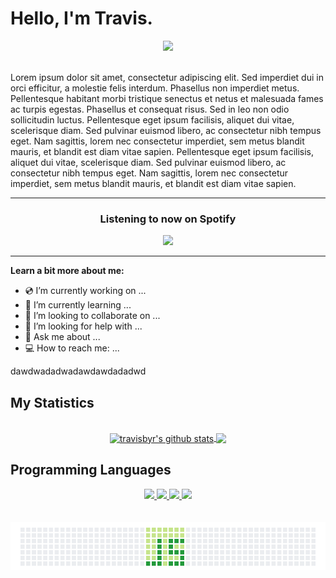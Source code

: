 <h1>Hello, I'm Travis.</h1>
<div align="center">
  <img width="400" src="https://thumbs.gfycat.com/DeepAffectionateBorer-size_restricted.gif">
</div>

<br>
  <p>Lorem ipsum dolor sit amet, consectetur adipiscing elit. Sed imperdiet dui in orci efficitur, a molestie felis interdum. Phasellus non imperdiet metus. Pellentesque habitant morbi tristique senectus et netus et malesuada fames ac turpis egestas. Phasellus et consequat risus. Sed in leo non odio sollicitudin luctus. Pellentesque eget ipsum facilisis, aliquet dui vitae, scelerisque diam. Sed pulvinar euismod libero, ac consectetur nibh tempus eget. Nam sagittis, lorem nec consectetur imperdiet, sem metus blandit mauris, et blandit est diam vitae sapien. Pellentesque eget ipsum facilisis, aliquet dui vitae, scelerisque diam. Sed pulvinar euismod libero, ac consectetur nibh tempus eget. Nam sagittis, lorem nec consectetur imperdiet, sem metus blandit mauris, et blandit est diam vitae sapien.</p>

  <hr>
  <h3 align="center">Listening to now on Spotify</h3>
  <div align="center">
<a href="https://andyruwruw-now-playing-spotify-git-master.travisbyr.vercel.app/api/now-playing?open">    
    <img src="https://andyruwruw-now-playing-spotify-git-master.travisbyr.vercel.app/api/now-playing">
  </a>
</div>
<hr>

**Learn a bit more about me:**

- :cd: I’m currently working on ...
- :dvd: I’m currently learning ...
- :minidisc: I’m looking to collaborate on ...
- :vhs: I’m looking for help with ...
- :floppy_disk: Ask me about ...
- :computer: How to reach me: ...

dawdwadadwadawdawdadadwd

<h2>My Statistics</h2>
<br>
<div align="center">
  <a href="https://github.com/travisbyr/github-readme-stats">
    <img height="170" align="center" src="https://github-readme-stats.vercel.app/api?username=travisbyr&show_icons=true&include_all_commits=true&theme=radical" alt="travisbyr's github stats" />
  </a>
  <a href="https://github.com/travisbyr/github-readme-stats">
    <img height="170" align="center" src="https://github-readme-stats.vercel.app/api/top-langs/?username=travisbyr&layout=compact&theme=radical" />
  </a>
</div>

<h2>Programming Languages</h2>
<div align="center">
  <a href="https://www.javascript.com">
    <img width="80" src="https://camo.githubusercontent.com/19de67baa6e5a6594c50a400d466144108a616b0/68747470733a2f2f6d65646961332e67697068792e636f6d2f6d656469612f6c6e377a32655772696951416c6c6656636e2f323030772e77656270">
  </a>

  <a href="https://code.visualstudio.com">
    <img width="80" src="https://camo.githubusercontent.com/7b49b722e667383ca4cb54c8cf0131195a0cdae7/68747470733a2f2f692e67697068792e636f6d2f6d656469612f49647941514a564e326b56504e55726f6a4d2f3230302e77656270">
  </a>

  <a href="https://www.github.com">
    <img width="80" src="https://camo.githubusercontent.com/353858877ecb88cbb32c9c013f2f6c7cbf1527de/68747470733a2f2f692e67697068792e636f6d2f6d656469612f4b7a4a6b7a6a676766474e355079366e6b542f3230302e77656270">
  </a>

  <a href="https://www.nodejs.org">
    <img width="80" src="https://camo.githubusercontent.com/9a5abb6694acc0a7c27c79f6846a90ea8117a369/68747470733a2f2f6d65646961332e67697068792e636f6d2f6d656469612f6b64466338667562675333316238447356752f67697068792e77656270">
  </a>
</div>
<br>
<br>
<div align="center">
  <a href="https://www.github.com">
    <img src="https://github.com/travisbyr/travisbyr/blob/master/images/js.png">
  </a>
</div>
